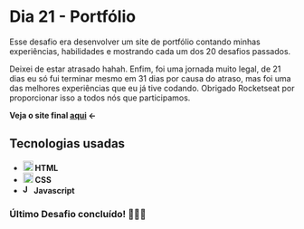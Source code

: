 # Dia 21 - Portfólio

Esse desafio era desenvolver um site de portfólio contando minhas experiências, habilidades e mostrando cada um dos 20 desafios passados.

Deixei de estar atrasado hahah. Enfim, foi uma jornada muito legal, de 21 dias eu só fui terminar mesmo em 31 dias por causa do atraso, mas foi uma das melhores experiências que eu já tive codando. Obrigado Rocketseat por proporcionar isso a todos nós que participamos.

<strong>Veja o site final <a href="https://poveii-twentyonedayscoding.netlify.app">aqui</a> ←<strong>

## Tecnologias usadas

- <strong>
    <img src="https://cdn.jsdelivr.net/gh/devicons/devicon/icons/html5/html5-original.svg" alt="HTML5 Icon" style="width: 18px;" /> 
      HTML
  </strong>
- <strong>
    <img src="https://cdn.jsdelivr.net/gh/devicons/devicon/icons/css3/css3-original.svg" alt="CSS3 Icon" style="width: 18px;" /> 
      CSS
  </strong>
- <strong>
    <img src="https://cdn.jsdelivr.net/gh/devicons/devicon/icons/javascript/javascript-original.svg" alt="Javascript Icon" style="width: 16px;" /> 
      Javascript
  </strong>

### Último Desafio concluído! ✊🏻🚀

